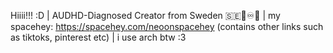 Hiiii!!! :D |
 AUDHD-Diagnosed Creator from Sweden 🇸🇪🌈♾️🦋 |
 my spacehey: https://spacehey.com/neoonspacehey (contains other links such as tiktoks, pinterest etc) |
i use arch btw :3 
